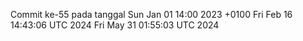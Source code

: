 Commit ke-55 pada tanggal Sun Jan 01 14:00 2023 +0100
Fri Feb 16 14:43:06 UTC 2024
Fri May 31 01:55:03 UTC 2024
